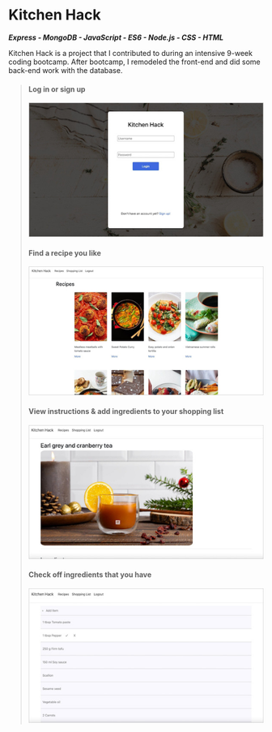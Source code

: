 # Kitchen Hack
***Express - MongoDB - JavaScript - ES6 - Node.js - CSS - HTML***

Kitchen Hack is a project that I contributed to during an intensive 9-week coding bootcamp. After bootcamp, I remodeled the front-end and did some back-end work with the database. 

> #### Log in or sign up 
>
>![](kitchen-hack-screenshot-border-login.jpg)
>
> #### Find a recipe you like
>
>![](kitchen-hack-screenshot-border-recipes.jpg)
>
> #### View instructions & add ingredients to your shopping list
>
>![](kitchen-hack-screenshot-border-recipe-item.jpg)
>
> #### Check off ingredients that you have
>
>![](kitchen-hack-screenshot-border-shopping-list.jpg)
